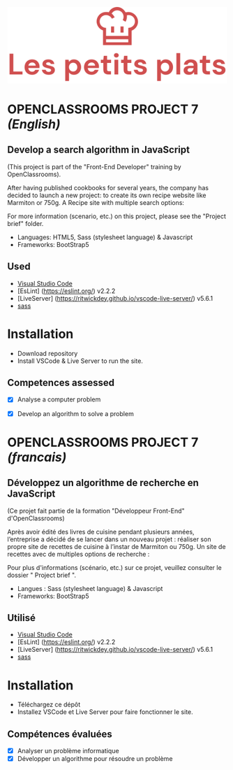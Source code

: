 ![Petit Plats](/public/images/logo//logo.svg)

# OPENCLASSROOMS PROJECT 7 *(English)*

## Develop a search algorithm in JavaScript

(This project is part of the "Front-End Developer" training by OpenClassrooms).

After having published cookbooks for several years, the company has decided to launch a new project: to create its own recipe website like Marmiton or 750g.  A Recipe site with multiple search options:

For more information (scenario, etc.) on this project, please see the "Project brief" folder.

- Languages: HTML5, Sass (stylesheet language) & Javascript
- Frameworks: BootStrap5

## Used

- [Visual Studio Code](https://code.visualstudio.com/)
- [EsLint] (https://eslint.org/) v2.2.2
- [LiveServer] (https://ritwickdey.github.io/vscode-live-server/) v5.6.1
- [sass](https://sass-lang.com/)

# Installation 

-	Download repository
-	Install VSCode & Live Server to run the site.


## Competences assessed

- [x]	Analyse a computer problem
- [x]	Develop an algorithm to solve a problem



# OPENCLASSROOMS PROJECT 7 *(francais)*

## Développez un algorithme de recherche en JavaScript 

(Ce projet fait partie de la formation "Développeur Front-End" d'OpenClassrooms)

Après avoir édité des livres de cuisine pendant plusieurs années, l’entreprise a décidé de se lancer dans un nouveau projet : réaliser son propre site de recettes de cuisine à l’instar de Marmiton ou 750g.  Un site de recettes avec de multiples options de recherche :

Pour plus d'informations (scénario, etc.) sur ce projet, veuillez consulter le dossier " Project brief ".

- Langues : Sass (stylesheet language) & Javascript
-	Frameworks: BootStrap5


## Utilisé

- [Visual Studio Code](https://code.visualstudio.com/) 
- [EsLint] (https://eslint.org/) v2.2.2
- [LiveServer] (https://ritwickdey.github.io/vscode-live-server/) v5.6.1
- [sass](https://sass-lang.com/)

# Installation 

- Téléchargez ce dépôt
- Installez VSCode et Live Server pour faire fonctionner le site.


## Compétences évaluées

- [x]	Analyser un problème informatique
- [x] Développer un algorithme pour résoudre un problème
